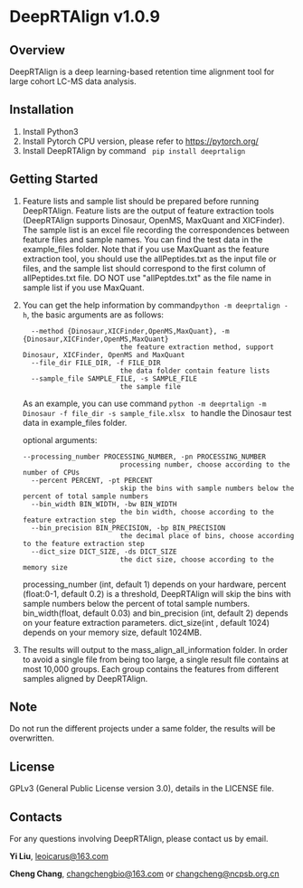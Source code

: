 # DeepRTAlign v1.0.9

## Overview

DeepRTAlign is a deep learning-based retention time alignment tool for large cohort LC-MS data analysis.

## Installation

1. Install Python3
2. Install Pytorch CPU version, please refer to https://pytorch.org/
3. Install DeepRTAlign by command ` pip install deeprtalign`

## Getting Started

1. Feature lists and sample list should be prepared before running DeepRTAlign. Feature lists are the output of feature extraction tools (DeepRTAlign supports Dinosaur, OpenMS, MaxQuant and XICFinder). The sample list is an excel file recording the correspondences between feature files  and sample names. You can find the test data in the example_files folder. Note that if you use MaxQuant as the feature extraction tool, you should use the allPeptides.txt as the input file or files, and the sample list should correspond to the first column of allPeptides.txt file. DO NOT use "allPeptdes.txt" as the file name in sample list if you use MaxQuant.

2. You can get the help information by command`python -m deeprtalign -h`, the basic arguments are as follows:

   ```
     --method {Dinosaur,XICFinder,OpenMS,MaxQuant}, -m {Dinosaur,XICFinder,OpenMS,MaxQuant}
                           the feature extraction method, support Dinosaur, XICFinder, OpenMS and MaxQuant
     --file_dir FILE_DIR, -f FILE_DIR
                           the data folder contain feature lists
     --sample_file SAMPLE_FILE, -s SAMPLE_FILE
                           the sample file
   ```

   As an example, you can use command `python -m deeprtalign -m Dinosaur -f file_dir -s sample_file.xlsx ` to handle the Dinosaur test data in example_files folder.

   optional arguments:
   
   ```
   --processing_number PROCESSING_NUMBER, -pn PROCESSING_NUMBER
                           processing number, choose according to the number of CPUs
     --percent PERCENT, -pt PERCENT
                           skip the bins with sample numbers below the percent of total sample numbers
     --bin_width BIN_WIDTH, -bw BIN_WIDTH
                           the bin width, choose according to the feature extraction step
     --bin_precision BIN_PRECISION, -bp BIN_PRECISION
                           the decimal place of bins, choose according to the feature extraction step
     --dict_size DICT_SIZE, -ds DICT_SIZE
                           the dict size, choose according to the memory size
   ```
   
   processing_number (int, default 1) depends on your hardware, percent (float:0-1, default 0.2) is a threshold, DeepRTAlign will skip the bins with sample numbers below the percent of total sample numbers. bin_width(float, default 0.03) and bin_precision (int, default 2) depends on your feature extraction parameters. dict_size(int , default 1024) depends on your memory size, default 1024MB. 
   
3. The results will output to the mass_align_all_information folder. In order to avoid a single file from being too large, a single result file contains at most 10,000 groups. Each group contains the features from different samples aligned by DeepRTAlign.

## Note

Do not run the different projects under a same folder, the results will be overwritten.

## License

GPLv3 (General Public License version 3.0), details in the LICENSE file.

## Contacts

For any questions involving DeepRTAlign, please contact us by email.

**Yi Liu**, leoicarus@163.com

**Cheng Chang**, changchengbio@163.com or changcheng@ncpsb.org.cn
